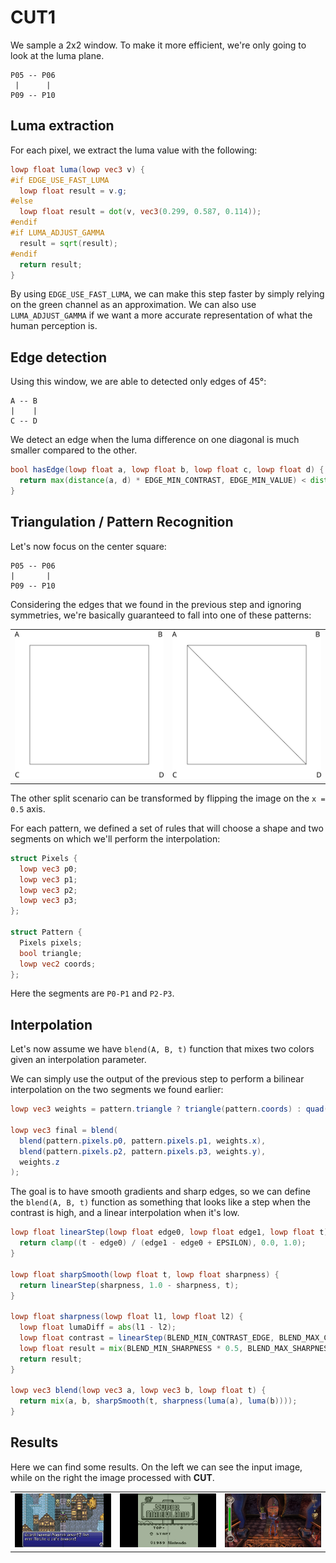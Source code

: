 # CUT1

We sample a 2x2 window. To make it more efficient, we're only going to look at the luma plane.

```
P05 -- P06
 |      |
P09 -- P10
```

## Luma extraction

For each pixel, we extract the luma value with the following:

```glsl
lowp float luma(lowp vec3 v) {
#if EDGE_USE_FAST_LUMA
  lowp float result = v.g;
#else
  lowp float result = dot(v, vec3(0.299, 0.587, 0.114));
#endif
#if LUMA_ADJUST_GAMMA
  result = sqrt(result);
#endif
  return result;
}
```

By using ```EDGE_USE_FAST_LUMA```, we can make this step faster by simply relying on the green channel as an approximation.
We can also use ```LUMA_ADJUST_GAMMA``` if we want a more accurate representation of what the human perception is.

## Edge detection

Using this window, we are able to detected only edges of 45°:

```
A -- B
|    |
C -- D
```

We detect an edge when the luma difference on one diagonal is much smaller compared to the other.

```glsl
bool hasEdge(lowp float a, lowp float b, lowp float c, lowp float d) {
  return max(distance(a, d) * EDGE_MIN_CONTRAST, EDGE_MIN_VALUE) < distance(b, c);
}
```

## Triangulation / Pattern Recognition

Let's now focus on the center square:

```
P05 -- P06
|       |
P09 -- P10
```

Considering the edges that we found in the previous step and ignoring symmetries, we're basically guaranteed to fall into one of these patterns: 

|||
|---|---|
![](../images/algorithm/patterns/0.svg) | ![](../images/algorithm/patterns/1.svg)

The other split scenario can be transformed by flipping the image on the ```x = 0.5``` axis.

For each pattern, we defined a set of rules that will choose a shape and two segments on which we'll perform the interpolation:

```glsl
struct Pixels {
  lowp vec3 p0;
  lowp vec3 p1;
  lowp vec3 p2;
  lowp vec3 p3;
};

struct Pattern {
  Pixels pixels;
  bool triangle;
  lowp vec2 coords;
};
```

Here the segments are ```P0-P1``` and ```P2-P3```.

## Interpolation

Let's now assume we have ```blend(A, B, t)``` function that mixes two colors given an interpolation parameter.

We can simply use the output of the previous step to perform a bilinear interpolation on the two segments we found earlier:

```glsl
lowp vec3 weights = pattern.triangle ? triangle(pattern.coords) : quad(pattern.coords);

lowp vec3 final = blend(
  blend(pattern.pixels.p0, pattern.pixels.p1, weights.x),
  blend(pattern.pixels.p2, pattern.pixels.p3, weights.y),
  weights.z
);
```

The goal is to have smooth gradients and sharp edges, so we can define the ```blend(A, B, t)``` function as something that looks like a step when the contrast is high, and a linear interpolation when it's low.

```glsl
lowp float linearStep(lowp float edge0, lowp float edge1, lowp float t) {
  return clamp((t - edge0) / (edge1 - edge0 + EPSILON), 0.0, 1.0);
}

lowp float sharpSmooth(lowp float t, lowp float sharpness) {
  return linearStep(sharpness, 1.0 - sharpness, t);
}

lowp float sharpness(lowp float l1, lowp float l2) {
  lowp float lumaDiff = abs(l1 - l2);
  lowp float contrast = linearStep(BLEND_MIN_CONTRAST_EDGE, BLEND_MAX_CONTRAST_EDGE, lumaDiff);
  lowp float result = mix(BLEND_MIN_SHARPNESS * 0.5, BLEND_MAX_SHARPNESS * 0.5, contrast);
  return result;
}

lowp vec3 blend(lowp vec3 a, lowp vec3 b, lowp float t) {
  return mix(a, b, sharpSmooth(t, sharpness(luma(a), luma(b))));
}
```

## Results

Here we can find some results. On the left we can see the input image, while on the right the image processed with **CUT**.

||||
|---|---|---|
![](../images/final/cut1/cut1-screen-01.jpg) | ![](../images/final/cut1/cut1-screen-02.jpg) | ![](../images/final/cut1/cut1-screen-03.jpg)
